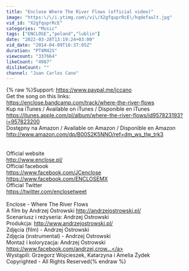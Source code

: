 ```yaml
---
title: "Enclose Where The River Flows (official video)"
image: "https:\/\/i.ytimg.com\/vi\/X2gfquprRcE\/hqdefault.jpg"
vid_id: "X2gfquprRcE"
categories: "Music"
tags: ["ENCLOSE","poland","lublin"]
date: "2022-03-28T13:19:24+03:00"
vid_date: "2014-04-09T16:37:05Z"
duration: "PT4M42S"
viewcount: "337664"
likeCount: "4987"
dislikeCount: ""
channel: "Juan Carlos Cano"
---
```

{% raw %}Support: <a rel="nofollow" target="blank" href="https://www.paypal.me/jccano">https://www.paypal.me/jccano</a> <br />Get the song on this links:<br /><a rel="nofollow" target="blank" href="https://enclose.bandcamp.com/track/where-the-river-flows">https://enclose.bandcamp.com/track/where-the-river-flows</a><br />Kup na iTunes / Available on iTunes / Disponible en iTunes<br /><a rel="nofollow" target="blank" href="https://itunes.apple.com/pl/album/where-the-river-flows/id957823193?i=957823200">https://itunes.apple.com/pl/album/where-the-river-flows/id957823193?i=957823200</a><br />Dostępny na Amazon / Available on Amazon / Disponible en Amazon<br /><a rel="nofollow" target="blank" href="http://www.amazon.com/dp/B00S2K5NNO/ref=dm_ws_tlw_trk3">http://www.amazon.com/dp/B00S2K5NNO/ref=dm_ws_tlw_trk3</a><br /><br /><br />Official website <br /><a rel="nofollow" target="blank" href="http://www.enclose.pl/">http://www.enclose.pl/</a> <br />Official facebook<br /><a rel="nofollow" target="blank" href="https://www.facebook.com/JCenclose">https://www.facebook.com/JCenclose</a><br /><a rel="nofollow" target="blank" href="https://www.facebook.com/ENCLOSEMX">https://www.facebook.com/ENCLOSEMX</a><br />Official Twitter<br /><a rel="nofollow" target="blank" href="https://twitter.com/enclosetweet">https://twitter.com/enclosetweet</a><br /><br />Enclose - Where The River Flows<br />A film by Andrzej Ostrowski  <a rel="nofollow" target="blank" href="http://andrzejostrowski.pl/">http://andrzejostrowski.pl/</a><br />Scenariusz i reżyseria: Andrzej Ostrowski <br />Produkcja: <a rel="nofollow" target="blank" href="http://www.andrzejostrowski.pl/">http://www.andrzejostrowski.pl/</a><br />Zdjęcia (film) - Andrzej Ostrowski<br />Zdjęcia (instrumental) - Andrzej Ostrowski<br />Montaż i koloryzacja: Andrzej Ostrowski <a rel="nofollow" target="blank" href="https://www.facebook.com/andrzej.crow...">https://www.facebook.com/andrzej.crow...</a><br />Wystąpili: Grzegorz Wojcieszek, Katarzyna i Amelia Żydek<br />Copyrighted - All Rights Reserved{% endraw %}
